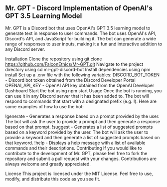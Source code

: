## Mr. GPT - Discord Implementation of OpenAI's GPT 3.5 Learning Model
Mr. GPT is a Discord bot that uses OpenAI's GPT 3.5 learning model to generate text in response to user commands. The bot uses OpenAI's API, Discord's API, and JavaScript for building it. The bot can generate a wide range of responses to user inputs, making it a fun and interactive addition to any Discord server.

Installation
Clone the repository using git clone https://github.com/FalconEthics/Mr-GPT.git
Navigate to the project directory using cd mr-gpt-discord-bot
Install dependencies using npm install
Set up a .env file with the following variables:
DISCORD_BOT_TOKEN - Discord bot token obtained from the Discord Developer Portal
OPENAI_API_KEY - OpenAI API key obtained from the OpenAI Developer Dashboard
Start the bot using npm start
Usage
Once the bot is running, you can use it in any Discord server that it has been added to. The bot will respond to commands that start with a designated prefix (e.g. !). Here are some examples of how to use the bot:

!generate - Generates a response based on a prompt provided by the user. The bot will ask the user to provide a prompt and then generate a response based on that prompt.
!suggest - Generates a list of suggested prompts based on a keyword provided by the user. The bot will ask the user to provide a keyword and then generate a list of suggested prompts based on that keyword.
!help - Displays a help message with a list of available commands and their descriptions.
Contributing
If you would like to contribute to the development of Mr. GPT, please feel free to fork the repository and submit a pull request with your changes. Contributions are always welcome and greatly appreciated.

License
This project is licensed under the MIT License. Feel free to use, modify, and distribute this code as you see fit.
